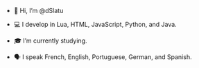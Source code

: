 - 👋 Hi, I’m @dSlatu

- 💻 I develop in Lua, HTML, JavaScript, Python, and Java.

- 🎓 I’m currently studying.

- 🗣️ I speak French, English, Portuguese, German, and Spanish.

